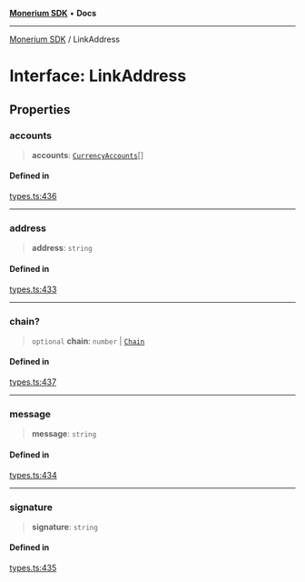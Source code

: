 [**Monerium SDK**](../README.md) • **Docs**

***

[Monerium SDK](../README.md) / LinkAddress

# Interface: LinkAddress

## Properties

### accounts

> **accounts**: [`CurrencyAccounts`](CurrencyAccounts.md)[]

#### Defined in

[types.ts:436](https://github.com/monerium/js-monorepo/blob/main/packages/sdk/src/types.ts#L436)

***

### address

> **address**: `string`

#### Defined in

[types.ts:433](https://github.com/monerium/js-monorepo/blob/main/packages/sdk/src/types.ts#L433)

***

### chain?

> `optional` **chain**: `number` \| [`Chain`](../type-aliases/Chain.md)

#### Defined in

[types.ts:437](https://github.com/monerium/js-monorepo/blob/main/packages/sdk/src/types.ts#L437)

***

### message

> **message**: `string`

#### Defined in

[types.ts:434](https://github.com/monerium/js-monorepo/blob/main/packages/sdk/src/types.ts#L434)

***

### signature

> **signature**: `string`

#### Defined in

[types.ts:435](https://github.com/monerium/js-monorepo/blob/main/packages/sdk/src/types.ts#L435)
